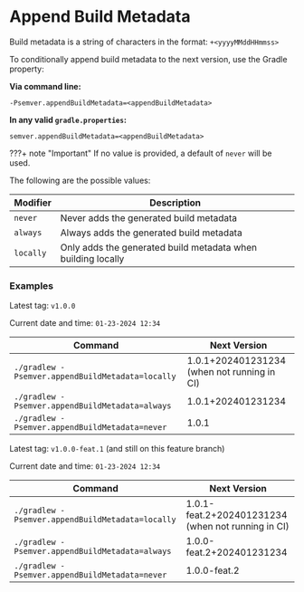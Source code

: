 # Append Build Metadata

Build metadata is a string of characters in the format: `+<yyyyMMddHHmmss>`

To conditionally append build metadata to the next version, use the Gradle
property:

**Via command line:**

```shell
-Psemver.appendBuildMetadata=<appendBuildMetadata>
```

**In any valid `gradle.properties`:**

```properties
semver.appendBuildMetadata=<appendBuildMetadata>
```

???+ note "Important"
    If no value is provided, a default of `never` will be used.

The following are the possible values:

| Modifier  | Description                                                  |
|-----------|--------------------------------------------------------------|
| `never`   | Never adds the generated build metadata                      |
| `always`  | Always adds the generated build metadata                     |
| `locally` | Only adds the generated build metadata when building locally |

### Examples

Latest tag: `v1.0.0`

Current date and time: `01-23-2024 12:34`

| Command                                          | Next Version                                |
|--------------------------------------------------|---------------------------------------------|
| `./gradlew -Psemver.appendBuildMetadata=locally` | 1.0.1+202401231234 (when not running in CI) |
| `./gradlew -Psemver.appendBuildMetadata=always`  | 1.0.1+202401231234                          |
| `./gradlew -Psemver.appendBuildMetadata=never`   | 1.0.1                                       |

Latest tag: `v1.0.0-feat.1` (and still on this feature branch)

Current date and time: `01-23-2024 12:34`

| Command                                          | Next Version                                       |
|--------------------------------------------------|----------------------------------------------------|
| `./gradlew -Psemver.appendBuildMetadata=locally` | 1.0.1-feat.2+202401231234 (when not running in CI) |
| `./gradlew -Psemver.appendBuildMetadata=always`  | 1.0.0-feat.2+202401231234                          |
| `./gradlew -Psemver.appendBuildMetadata=never`   | 1.0.0-feat.2                                       |

